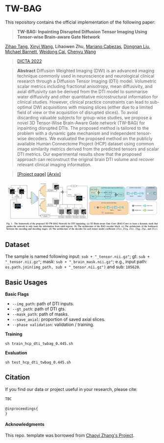 # TW-BAG

This repository contains the official implementation of the following paper:

> **TW-BAG: Inpainting Disrupted Diffusion Tensor Imaging Using Tensor-wise Brain-aware Gate Network**
>
> 
[Zihao Tang](https://scholar.google.com.au/citations?user=JAfD8moAAAAJ&hl=en&oi=sra), 
[Xinyi Wang](https://scholar.google.com/citations?user=_uPPBqUAAAAJ&hl=en),
Lihaowen Zhu, 
[Mariano Cabezas](https://scholar.google.com.au/citations?user=zPs-kAkAAAAJ&hl=en&oi=sra),
[Dongnan Liu](https://scholar.google.com.au/citations?user=JZzb8XUAAAAJ&hl=en&oi=sra),
[Michael Barnett](https://scholar.google.com.au/citations?user=iZVWDzwAAAAJ&hl=en),
[Weidong Cai](https://weidong-tom-cai.github.io),
[Chenyu Wang](https://scholar.google.com.au/citations?user=mo0AoZAAAAAJ&hl=en)
>

> [DICTA 2022](http://dicta2022.dictaconference.org)

>
> **Abstract** Diffusion Weighted Imaging (DWI) is an advanced imaging technique commonly used in neuroscience and neurological clinical research through a Diffusion Tensor Imaging (DTI) model. Volumetric scalar metrics including fractional anisotropy, mean diffusivity, and axial diffusivity can be derived from the DTI model to summarise water diffusivity and other quantitative microstructural information for clinical studies. However,  clinical practice constraints can lead to sub-optimal DWI acquisitions with missing slices (either due to a limited field of view or the acquisition of disrupted slices). To avoid discarding valuable subjects for group-wise studies, we propose a novel 3D Tensor-Wise Brain-Aware Gate network (TW-BAG) for inpainting disrupted DTIs. The proposed method is tailored to the problem with a dynamic gate mechanism and independent tensor-wise decoders. We evaluated the proposed method on the publicly available Human Connectome Project (HCP) dataset using common image similarity metrics derived from the predicted tensors and scalar DTI metrics. Our experimental results show that the proposed approach can reconstruct the original brain DTI volume and recover relevant clinical imaging information.
>

> [[Project page]]() [[Arxiv]](https://arxiv.org/abs/2210.17076)

<!-- ![img](docs/teaser.png) -->
![TW-BAG](./teaser.png)

## Dataset

The sample is named following input: ```sub + "_tensor.nii.gz"```;  gt: ```sub + "_tensor.nii.gz"```; mask: ```sub + "_brain_mask.nii.gz"```; e.g., input path: ```os.path.join(img_path, sub + "_tensor.nii.gz")``` and sub: ```105620```.


## Basic Usages

**Basic Flags**
- ```--img_path```: path of DTI inputs.
- ```--gt_path```: path of DTI gts.
- ```--mask_path```: path of masks.
- ```--save_axial```: proportion of saved axial slices.
- ```--phase validation```: validation / training.

**Training**
```
sh train_hcp_dti_twbag_0.445.sh
```

**Evaluation**
```
sh test_hcp_dti_twbag_0.445.sh
```

## Citation

If you find our data or project useful in your research, please cite:

```
TBC

@inproceedings{
}
```
#### Acknowledgments
This repo. template was borrowed from [Chaoyi Zhang's Project](https://github.com/chaoyivision/SGGpoint). 

